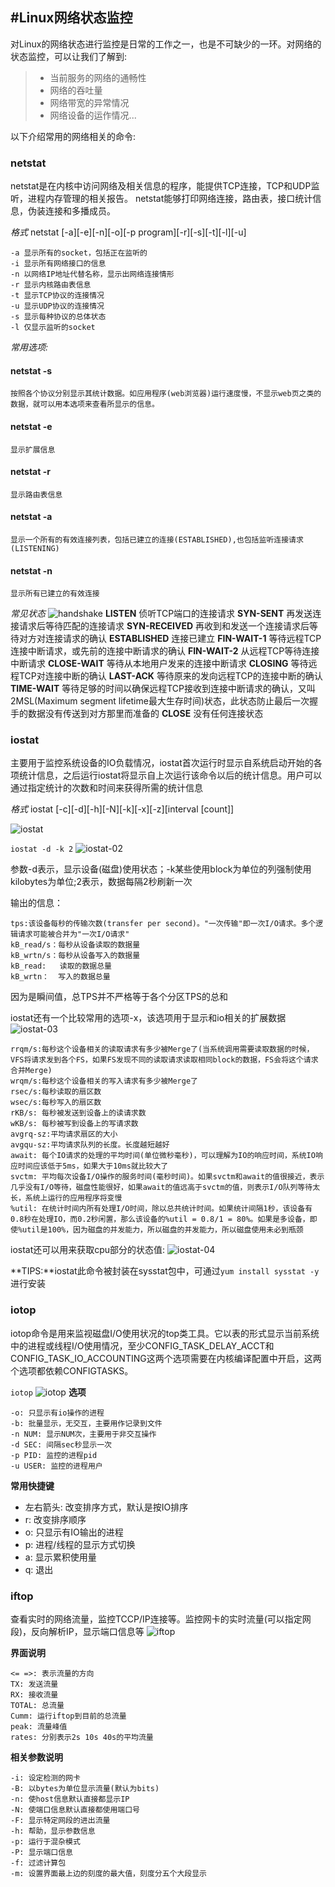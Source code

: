 #Linux网络状态监控
------
对Linux的网络状态进行监控是日常的工作之一，也是不可缺少的一环。对网络的状态监控，可以让我们了解到:

> * 当前服务的网络的通畅性
> * 网络的吞吐量
> * 网络带宽的异常情况
> * 网络设备的运作情况...

以下介绍常用的网络相关的命令:

### netstat
netstat是在内核中访问网络及相关信息的程序，能提供TCP连接，TCP和UDP监听，进程内存管理的相关报告。
netstat能够打印网络连接，路由表，接口统计信息，伪装连接和多播成员。

*格式*
netstat [-a][-e][-n][-o][-p program][-r][-s][-t][-l][-u]

	-a 显示所有的socket，包括正在监听的
	-i 显示所有网络接口的信息
	-n 以网络IP地址代替名称，显示出网络连接情形
	-r 显示内核路由表信息
	-t 显示TCP协议的连接情况
	-u 显示UDP协议的连接情况
	-s 显示每种协议的总体状态
	-l 仅显示监听的socket

*常用选项:*
#### netstat -s
	按照各个协议分别显示其统计数据。如应用程序(web浏览器)运行速度慢，不显示web页之类的数据，就可以用本选项来查看所显示的信息。
#### netstat -e
	显示扩展信息
#### netstat -r
	显示路由表信息
#### netstat -a
	显示一个所有的有效连接列表，包括已建立的连接(ESTABLISHED),也包括监听连接请求(LISTENING)
#### netstat -n
	显示所有已建立的有效连接

*常见状态*
![handshake](https://aaron-13.github.io/images/tcp-handshake.png)
**LISTEN**
	侦听TCP端口的连接请求
**SYN-SENT**
	再发送连接请求后等待匹配的连接请求
**SYN-RECEIVED**
	再收到和发送一个连接请求后等待对方对连接请求的确认
**ESTABLISHED**
	连接已建立
**FIN-WAIT-1**
	等待远程TCP连接中断请求，或先前的连接中断请求的确认
**FIN-WAIT-2**
	从远程TCP等待连接中断请求
**CLOSE-WAIT**
	等待从本地用户发来的连接中断请求
**CLOSING**
	等待远程TCP对连接中断的确认
**LAST-ACK**
	等待原来的发向远程TCP的连接中断的确认
**TIME-WAIT**
	等待足够的时间以确保远程TCP接收到连接中断请求的确认，又叫2MSL(Maximum segment lifetime最大生存时间)状态，此状态防止最后一次握手的数据没有传送到对方那里而准备的
**CLOSE**
	没有任何连接状态


### iostat
主要用于监控系统设备的IO负载情况，iostat首次运行时显示自系统启动开始的各项统计信息，之后运行iostat将显示自上次运行该命令以后的统计信息。用户可以通过指定统计的次数和时间来获得所需的统计信息

*格式*
iostat [-c][-d][-h][-N][-k][-x][-z][interval [count]]

![iostat](https://aaron-13.github.io/images/iostat-01.png)

`iostat -d -k 2`
![iostat-02](https://aaron-13.github.io/images/iostat-02.png)

参数-d表示，显示设备(磁盘)使用状态；-k某些使用block为单位的列强制使用kilobytes为单位;2表示，数据每隔2秒刷新一次

输出的信息：

	tps:该设备每秒的传输次数(transfer per second)。"一次传输"即一次I/O请求。多个逻辑请求可能被合并为"一次I/O请求"
	kB_read/s：每秒从设备读取的数据量
	kB_wrtn/s：每秒从设备写入的数据量
	kB_read:   读取的数据总量		
	kB_wrtn：  写入的数据总量


因为是瞬间值，总TPS并不严格等于各个分区TPS的总和

iostat还有一个比较常用的选项-x，该选项用于显示和io相关的扩展数据
![iostat-03](https://aaron-13.github.io/images/iostat-03.png)

	rrqm/s:每秒这个设备相关的读取请求有多少被Merge了(当系统调用需要读取数据的时候，VFS将请求发到各个FS，如果FS发现不同的读取请求读取相同block的数据，FS会将这个请求合并Merge)
	wrqm/s:每秒这个设备相关的写入请求有多少被Merge了
	rsec/s:每秒读取的扇区数
	wsec/s:每秒写入的扇区数
	rKB/s: 每秒被发送到设备上的读请求数
	wKB/s: 每秒被写到设备上的写请求数
	avgrq-sz:平均请求扇区的大小
	avgqu-sz:平均请求队列的长度。长度越短越好
	await: 每个IO请求的处理的平均时间(单位微秒毫秒)，可以理解为IO的响应时间，系统IO响应时间应该低于5ms，如果大于10ms就比较大了
	svctm: 平均每次设备I/O操作的服务时间(毫秒时间)。如果svctm和await的值很接近，表示几乎没有I/O等待，磁盘性能很好，如果await的值远高于svctm的值，则表示I/O队列等待太长，系统上运行的应用程序将变慢
	%util: 在统计时间内所有处理I/O时间，除以总共统计时间。如果统计间隔1秒，该设备有0.8秒在处理IO，而0.2秒闲置，那么该设备的%util = 0.8/1 = 80%。如果是多设备，即使%util是100%，因为磁盘的并发能力，所以磁盘的并发能力，所以磁盘使用未必到瓶颈


iostat还可以用来获取cpu部分的状态值:
![iostat-04](https://aaron-13.github.io/images/iostat-04.png)

**TIPS:**iostat此命令被封装在sysstat包中，可通过`yum install sysstat -y` 进行安装


### iotop
iotop命令是用来监视磁盘I/O使用状况的top类工具。它以表的形式显示当前系统中的进程或线程I/O使用情况，至少CONFIG_TASK_DELAY_ACCT和CONFIG_TASK_IO_ACCOUNTING这两个选项需要在内核编译配置中开启，这两个选项都依赖CONFIGTASKS。

`iotop`
![iotop](https://aaron-13.github.io/images/iotop-01.png)
**选项**

	-o: 只显示有io操作的进程
	-b: 批量显示，无交互，主要用作记录到文件
	-n NUM: 显示NUM次，主要用于非交互操作
	-d SEC: 间隔sec秒显示一次
	-p PID: 监控的进程pid
	-u USER: 监控的进程用户


**常用快捷键**

- 左右箭头: 改变排序方式，默认是按IO排序
- r: 改变排序顺序
- o: 只显示有IO输出的进程
- p: 进程/线程的显示方式切换
- a: 显示累积使用量
- q: 退出	



### iftop
查看实时的网络流量，监控TCCP/IP连接等。监控网卡的实时流量(可以指定网段)，反向解析IP，显示端口信息等
![iftop](https://aaron-13.github.io/images/iftop-01.png)

**界面说明**

	<= =>: 表示流量的方向
	TX: 发送流量
	RX: 接收流量
	TOTAL: 总流量
	Cumm: 运行iftop到目前的总流量
	peak: 流量峰值
	rates: 分别表示2s 10s 40s的平均流量


**相关参数说明**

	-i: 设定检测的网卡
	-B: 以bytes为单位显示流量(默认为bits)
	-n: 使host信息默认直接都显示IP
	-N: 使端口信息默认直接都使用端口号
	-F: 显示特定网段的进出流量
	-h:	帮助，显示参数信息
	-p: 运行于混杂模式
	-P: 显示端口信息
	-f: 过滤计算包
	-m: 设置界面最上边的刻度的最大值，刻度分五个大段显示



